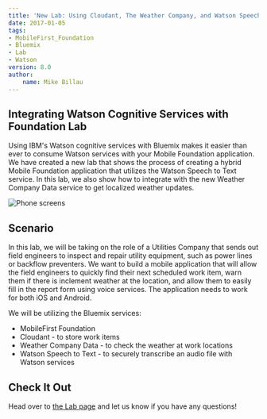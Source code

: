 ```yaml
---
title: 'New Lab: Using Cloudant, The Weather Company, and Watson Speech to Text to build a Cognitive MobileFirst App'
date: 2017-01-05
tags:
- MobileFirst_Foundation
- Bluemix
- Lab
- Watson
version: 8.0
author:
    name: Mike Billau
---
```

## Integrating Watson Cognitive Services with Foundation Lab
Using IBM's Watson cognitive services with Bluemix makes it easier than ever to consume Watson services with your Mobile Foundation application. We have created a new lab that shows the process of creating a hybrid Mobile Foundation application that utilizes the Watson Speech to Text service. In this lab, we also show how to integrate with the new Weather Company Data service to get localized weather updates.

![Phone screens]({{site.baseurl}}/assets/blog/2017-01-05-integrating-cognitive-services/screenstory.png)

## Scenario
In this lab, we will be taking on the role of a Utilities Company that sends out field engineers to inspect and repair utility equipment, such as power lines or backflow preventers. We want to build a mobile application that will allow the field engineers to quickly find their next scheduled work item, warn them if there is inclement weather at the location, and allow them to easily fill in the report form using voice services. The application needs to work for both iOS and Android.

We will be utilizing the Bluemix services:
 - MobileFirst Foundation
 - Cloudant - to store work items
 - Weather Company Data - to check the weather at work locations
 - Watson Speech to Text - to securely transcribe an audio file with Watson services


## Check It Out
Head over to [the Lab page](https://mobilefirstplatform.ibmcloud.com/labs/developers/8.0/advancedutilityservice/) and let us know if you have any questions!
